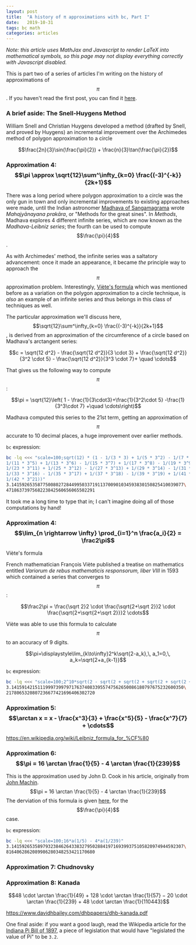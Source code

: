 ```yaml
---
layout: post
title:  "A history of π approximations with bc, Part I"
date:   2019-10-31
tags: bc math
categories: articles
---
```


_Note: this article uses MathJax and Javascript to render LaTeX into mathematical symbols, so this page may not display everything correctly with Javascript disabled._

This is part two of a series of articles I'm writing on the history of approximations of $$\pi$$.
If you haven't read the first post, you can find it [here](/articles/2019/10/31/a-history-of-%CF%80-approximations-with-bc-1.html).

### A brief aside: The Snell-Huygens Method

William Snell and Christian Huygens developed a method (drafted by Snell, and proved by Huygens) an incremental improvement over the Archimedes method of polygon approximation to a circle

$$\frac{2n}{3}\sin(\frac{\pi}{2}) + \frac{n}{3}\tan(\frac{\pi}{2})$$



### Approximation 4: $$\pi \approx \sqrt{12}\sum^\infty_{k=0} \frac{(-3)^{-k}}{2k+1}$$

There was a long period where polygon approximation to a circle was the only gun in town and only incremental improvements to existing approaches were made, until the Indian astronomer [Madhava of Sangamagrama](https://en.wikipedia.org/wiki/Madhava_of_Sangamagrama) wrote _Mahajyānayana prakāra_, or "Methods for the great sines".
In _Methods_, Madhava explores 4 different infinite series, which are now known as the _Madhava-Leibniz series_; the fourth can be used to compute $$\frac{\pi}{4}$$.

As with Archimedes' method, the infinite series was a saltatory advancement: once it made an appearance, it became _the_ principle way to approach the $$\pi$$ approximation problem.
Interestingly, [Viète's formula](https://en.wikipedia.org/wiki/Vi%C3%A8te%27s_formula) which was mentioned before as a variation on the polygon approximation to a circle technique, is _also_ an example of an infinite series and thus belongs in this class of techniques as well.

The particular approximation we'll discuss here, $$\sqrt{12}\sum^\infty_{k=0} \frac{(-3)^{-k}}{2k+1}$$, is derived from an approximation of the circumference of a circle based on Madhava's arctangent series:

$$c = \sqrt{12 d^2} - \frac{\sqrt{12 d^2}}{3 \cdot 3} + \frac{\sqrt{12 d^2}}{3^2 \cdot 5} - \frac{\sqrt{12 d^2}}{3^3 \cdot 7}+ \quad \cdots$$

That gives us the following way to compute $$\pi$$:

$$\pi = \sqrt{12}\left( 1 - \frac{1}{3\cdot3}+\frac{1}{3^2\cdot 5} -\frac{1}{3^3\cdot 7} +\quad \cdots\right)$$

Madhava computed this series to the 21st term, getting an approximation of $$\pi$$ accurate to 10 decimal places, a huge improvement over earlier methods.

`bc` expression:

```bash
bc -lq <<< "scale=100;sqrt(12) * (1 - 1/(3 * 3) + 1/(5 * 3^2) - 1/(7 * 3^3) + 1/(9 * 3^4) - \
1/(11 * 3^5) + 1/(13 * 3^6) - 1/(15 * 3^7) + 1/(17 * 3^8) - 1/(19 * 3^9) + 1/(21 * 3^10) -  \
1/(23 * 3^11) + 1/(25 * 3^12) - 1/(27 * 3^13) + 1/(29 * 3^14) - 1/(31 * 3^15) +             \
1/(33 * 3^16) - 1/(35 * 3^17) + 1/(37 * 3^18) - 1/(39 * 3^19) + 1/(41 * 3^20) -             \
1/(42 * 3^21))"
3.141592653587750080272844995033719113700901034593830150825410039077\
4718637397568223842560656065502291
```

It took me a long time to type that in; I can't imagine doing all of those computations by hand!

### Approximation 4: $$\lim_{n \rightarrow \infty} \prod_{i=1}^n \frac{a_i}{2} = \frac2\pi$$

Viète's formula

French mathematician François Viète published a treatise on mathematics entitled _Variorum de rebus mathematicis responsorum, liber VIII_ in 1593 which contained a series that converges to $$\pi$$:

$$\frac2\pi = \frac{\sqrt 2}2 \cdot \frac{\sqrt{2+\sqrt 2}}2 \cdot \frac{\sqrt{2+\sqrt{2+\sqrt 2}}}2 \cdots$$

Viète was able to use this formula to calculate $$\pi$$ to an accuracy of 9 digits.

$$\pi=\displaystyle\lim_{k\to\infty}2^k\sqrt{2-a_k},\, a_1=0,\, a_k=\sqrt{2+a_{k-1}}$$

`bc` expression:

```bash
bc -lq <<< "scale=100;2^10*sqrt(2 - sqrt(2 + sqrt(2 + sqrt(2 + sqrt(2 + sqrt(2 + sqrt(2 + sqrt(2 + sqrt(2 + sqrt(2))))))))))"
3.141591421511199973997971763740833955747562650086180797675232600350\
2178065320807236677421696406302720
```

### Approximation 5: $$\arctan x = x - \frac{x^3}{3} + \frac{x^5}{5} - \frac{x^7}{7} + \cdots$$
https://en.wikipedia.org/wiki/Leibniz_formula_for_%CF%80

### Approximation 6: $$\pi = 16 \arctan \frac{1}{5} - 4 \arctan \frac{1}{239}$$

This is the approximation used by John D. Cook in his article, originally from [John Machin](https://en.wikipedia.org/wiki/John_machin).
$$\pi = 16 \arctan \frac{1}{5} - 4 \arctan \frac{1}{239}$$
The derviation of this formula is given [here](https://en.wikipedia.org/wiki/Machin-like_formula#Derivation), for the $$\frac{\pi}{4}$$ case.

`bc` expression:

```bash
bc -lq <<< "scale=100;16*a(1/5) - 4*a(1/239)"
3.141592653589793238462643383279502884197169399375105820974944592307\
8164062862089986280348253421170680
```

### Approximation 7: Chudnovsky

### Approximation 8: Kanada

$$48 \cdot \arctan \frac{1}{49} + 128 \cdot \arctan \frac{1}{57} − 20 \cdot \arctan \frac{1}{239} + 48 \cdot \arctan \frac{1}{110443}$$

https://www.davidhbailey.com/dhbpapers/dhb-kanada.pdf

One final aside: if you want a good laugh, read the Wikipedia article for the [Indiana Pi Bill of 1897](https://en.wikipedia.org/wiki/Indiana_Pi_Bill), a piece of legislation that would have "legislated the value of Pi" to be `3.2`.
